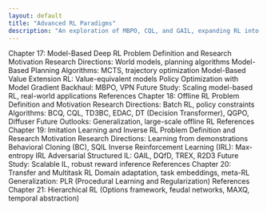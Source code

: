 ```yaml
---
layout: default
title: "Advanced RL Paradigms"
description: "An exploration of MBPO, CQL, and GAIL, expanding RL into planning, offline, and imitation learning."
---
```


<link rel="stylesheet" href="{{ '/assets/css/section-academic.css' | relative_url }}">

Chapter 17: Model-Based Deep RL
Problem Definition and Research Motivation
Research Directions: World models, planning algorithms
Model-Based Planning Algorithms: MCTS, trajectory optimization
Model-Based Value Extension RL: Value-equivalent models
Policy Optimization with Model Gradient Backhaul: MBPO, VPN
Future Study: Scaling model-based RL, real-world applications
References
Chapter 18: Offline RL
Problem Definition and Motivation
Research Directions: Batch RL, policy constraints
Algorithms: BCQ, CQL, TD3BC, EDAC, DT (Decision Transformer), QGPO, Diffuser
Future Outlooks: Generalization, large-scale offline RL
References
Chapter 19: Imitation Learning and Inverse RL
Problem Definition and Research Motivation
Research Directions: Learning from demonstrations
Behavioral Cloning (BC), SQIL
Inverse Reinforcement Learning (IRL): Max-entropy IRL
Adversarial Structured IL: GAIL, DQfD, TREX, R2D3
Future Study: Scalable IL, robust reward inference
References
Chapter 20: Transfer and Multitask RL
Domain adaptation, task embeddings, meta-RL
Generalization: PLR (Procedural Learning and Regularization)
References
Chapter 21: Hierarchical RL
(Options framework, feudal networks, MAXQ, temporal abstraction)

<script>
  // Navigation variables
  var prevSection = "/content/handbooks/generative-ai/index.md";
  var nextSection = "/content/handbooks/generative-ai/section2.md";
</script>

<script src="{{ '/assets/js/section-academic.js' | relative_url }}"></script>
